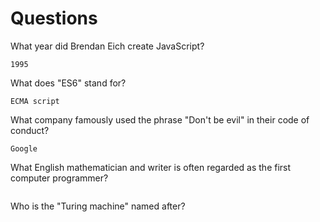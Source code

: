 # Questions

What year did Brendan Eich create JavaScript?

```
1995
```

What does "ES6" stand for?

```
ECMA script
```

What company famously used the phrase "Don't be evil" in their code of conduct?

```
Google
```

What English mathematician and writer is often regarded as the first computer programmer?

```

```

Who is the "Turing machine" named after?

```

```
